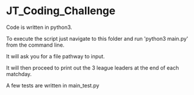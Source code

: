 # JT_Coding_Challenge

Code is written in python3.

To execute the script just navigate to this folder and run 'python3 main.py' from the command line.

It will ask you for a file pathway to input.

It will then proceed to print out the 3 league leaders at the end of each matchday.

A few tests are written in main_test.py
